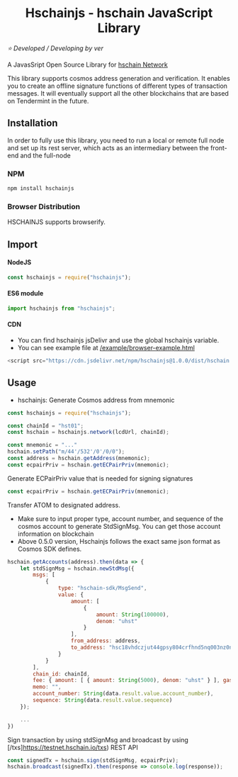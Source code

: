 <h1 align="center">
    Hschainjs - hschain JavaScript Library 
</h1>

*:star: Developed / Developing by ver*

A JavasSript Open Source Library for [hschain Network](https://testnet.hschain.io/)

This library supports cosmos address generation and verification. It enables you to create an offline signature functions of different types of transaction messages. It will eventually support all the other blockchains that are based on Tendermint in the future.

## Installation

In order to fully use this library, you need to run a local or remote full node and set up its rest server, which acts as an intermediary between the front-end and the full-node

### NPM

```bash
npm install hschainjs
```

### Browser Distribution

HSCHAINJS supports browserify.

## Import 

#### NodeJS

```js
const hschainjs = require("hschainjs");
```

#### ES6 module
```js
import hschainjs from "hschainjs";
```

#### CDN

- You can find hschainjs jsDelivr and use the global hschainjs variable.
- You can see example file at [/example/browser-example.html](https://github.com/cosmostation/hschainjs/tree/master/example/browser-example.html)

```js
<script src="https://cdn.jsdelivr.net/npm/hschainjs@1.0.0/dist/hschain.min.js"></script>
```

## Usage
- hschainjs: Generate Cosmos address from mnemonic  
```js
const hschainjs = require("hschainjs");

const chainId = "hst01";
const hschain = hschainjs.network(lcdUrl, chainId);

const mnemonic = "..."
hschain.setPath("m/44'/532'/0'/0/0");
const address = hschain.getAddress(mnemonic);
const ecpairPriv = hschain.getECPairPriv(mnemonic);
```

Generate ECPairPriv value that is needed for signing signatures
```js
const ecpairPriv = hschain.getECPairPriv(mnemonic);
```

Transfer ATOM to designated address. 
* Make sure to input proper type, account number, and sequence of the cosmos account to generate StdSignMsg. You can get those account information on blockchain 
* Above 0.5.0 version, Hschainjs follows the exact same json format as Cosmos SDK defines.
```js
hschain.getAccounts(address).then(data => {
	let stdSignMsg = hschain.newStdMsg({
		msgs: [
			{
				type: "hschain-sdk/MsgSend",
				value: {
					amount: [
						{
							amount: String(100000),
							denom: "uhst"
						}
					],
					from_address: address,
					to_address: "hsc18vhdczjut44gpsy804crfhnd5nq003nz0nf20v"
				}
			}
		],
		chain_id: chainId,
		fee: { amount: [ { amount: String(5000), denom: "uhst" } ], gas: String(200000) },
		memo: "",
		account_number: String(data.result.value.account_number),
		sequence: String(data.result.value.sequence)
	});

	...
})
```

Sign transaction by using stdSignMsg and broadcast by using [/txs]https://testnet.hschain.io/txs) REST API
```js
const signedTx = hschain.sign(stdSignMsg, ecpairPriv);
hschain.broadcast(signedTx).then(response => console.log(response));
```
